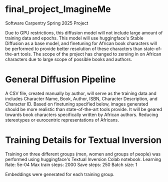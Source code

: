 # final_project_ImagineMe
Software Carpentry Spring 2025 Project

Due to GPU restrictions, this diffusion model will not include large amount of training data and epochs. 
This model will use huggingface's Stable Diffusion as a base model, and finetuning for African book characters will be performed to provide better resolution of these characters than state-of-the-art tools.
The scope of the project has changed to zeroing in on African characters due to large scope of possible books and authors.

# General Diffusion Pipeline
A CSV file, created manually by author, will serve as the training data and includes Character Name, Book, Author, ISBN, Character Description, and Character ID.
Based on finetuning specified below, images generated should be more realistic than state-of-the-art tools provide.
It will be geared towards book characters specifically written by African authors. Reducing stereotypes or eurocentric representations of Africans.

# Training Details for Textual Inversion
Training on three different groups (men, women and groups of people) was performed using huggingface's Textual Inversion Colab notebook. 
Learning Rate: 5e-04
Max train steps: 2000
Save steps: 250
Batch size: 1

Embeddings were generated for each training group. 



